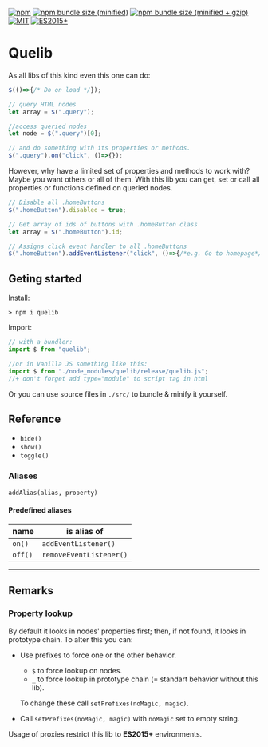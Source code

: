 
[![npm](https://img.shields.io/npm/v/quelib.svg)](https://www.npmjs.com/package/quelib)
[![npm bundle size (minified)](https://img.shields.io/bundlephobia/min/quelib.svg)](https://www.npmjs.com/package/quelib)
[![npm bundle size (minified + gzip)](https://img.shields.io/bundlephobia/minzip/quelib.svg)](https://www.npmjs.com/package/quelib)
[![MIT](https://img.shields.io/github/license/mashape/apistatus.svg)](https://github.com/Bludator/Quelib/blob/master/LICENSE)
[![ES2015+](https://img.shields.io/badge/Browsers-ES2015%2B-green.svg)](#whyES2015)
# Quelib
As all libs of this kind even this one can do:
```javascript
$(()=>{/* Do on load */});

// query HTML nodes
let array = $(".query");

//access queried nodes
let node = $(".query")[0];

// and do something with its properties or methods.
$(".query").on("click", ()=>{});
```
However, why have a limited set of properties and methods to work with? Maybe you want others or all of them. 
With this lib you can get, set or call all properties or functions defined on queried nodes.

```javascript
// Disable all .homeButtons
$(".homeButton").disabled = true;

// Get array of ids of buttons with .homeButton class
let array = $(".homeButton").id; 

// Assigns click event handler to all .homeButtons 
$(".homeButton").addEventListener("click", ()=>{/*e.g. Go to homepage*/});
```
## Geting started
Install:
```
> npm i quelib
```
Import: 
``` javascript
// with a bundler:
import $ from "quelib";

//or in Vanilla JS something like this:
import $ from "./node_modules/quelib/release/quelib.js";
//+ don't forget add type="module" to script tag in html
```
Or you can use source files in `./src/` to bundle & minify it yourself.
## Reference
* `hide()`
* `show()`
* `toggle()`
### Aliases
`addAlias(alias, property)`
#### Predefined aliases
name|is alias of
---|---
`on()`|`addEventListener()`
`off()`|`removeEventListener()`
---
## Remarks
### Property lookup
By default it looks in nodes' properties first; then, if not found, it looks in prototype chain. To alter this you can: 

* Use prefixes to force one or the other behavior. 
    * `$` to force lookup on nodes.
    * `_` to force lookup in prototype chain (= standart behavior without this lib).

    To change these call `setPrefixes(noMagic, magic)`.

* Call `setPrefixes(noMagic, magic)` with `noMagic` set to empty string.

<a name="whyES2015"></a> 
Usage of proxies restrict this lib to **ES2015+** environments.

[npm]: #
[//]: # (←↓→ act as a comment)
[//]: # (### Performance concerns)